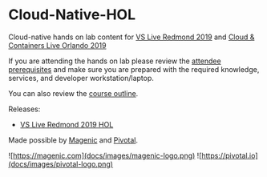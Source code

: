 # Cloud-Native-HOL
Cloud-native hands on lab content for [VS Live Redmond 2019](https://vslive.com/events/redmond-2019/home.aspx) and [Cloud &amp; Containers Live Orlando 2019](https://cclive360.com/ECG/live360events/Events/Orlando-2019/CCLive.aspx)

If you are attending the hands on lab please review the [attendee prerequisites](https://github.com/rockfordlhotka/Cloud-Native-HOL/blob/master/docs/prerequisites.md) and make sure you are prepared with the required knowledge, services, and developer workstation/laptop.

You can also review the [course outline](docs/class_outline.md).

Releases:

* [VS Live Redmond 2019 HOL](https://github.com/rockfordlhotka/Cloud-Native-HOL/releases/tag/VSLRED19)

Made possible by [Magenic](https://magenic.com) and [Pivotal](https://pivotal.iohttps://pivotal.io).

![https://magenic.com](docs/images/magenic-logo.png) ![https://pivotal.io](docs/images/pivotal-logo.png)

